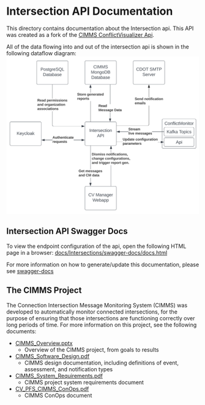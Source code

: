# Intersection API Documentation

This directory contains documentation about the Intersection api. This API was created as a fork of the [CIMMS ConflictVisualizer Api](https://github.com/usdot-jpo-ode/jpo-conflictvisualizer/tree/cvmgr-cimms-integration/api).

All of the data flowing into and out of the intersection api is shown in the following dataflow diagram:
![Intersection Api Dataflow Diagram](../../docs/Intersections/Intersection_Api_Dataflows.png)

## Intersection API Swagger Docs

To view the endpoint configuration of the api, open the following HTML page in a browser: [docs/Intersections/swagger-docs/docs.html](../../docs/Intersections/swagger-docs)

For more information on how to generate/update this documentation, please see [swagger-docs](./swagger-docs/README.md)

## The CIMMS Project

The Connection Intersection Message Monitoring System (CIMMS) was developed to automatically monitor connected intersections, for the purpose of ensuring that those intersections are functioning correctly over long periods of time. For more information on this project, see the following documents:

- [CIMMS_Overview.pptx](CIMMS_Overview.pptx)
  - Overview of the CIMMS project, from goals to results
- [CIMMS_Software_Design.pdf](CIMMS_Software_Design.pdf)
  - CIMMS design documentation, including definitions of event, assessment, and notification types
- [CIMMS_System_Requirements.pdf](CIMMS_System_Requirements.pdf)
  - CIMMS project system requirements document
- [CV_PFS_CIMMS_ConOps.pdf](CV_PFS_CIMMS_ConOps.pdf)
  - CIMMS ConOps document

